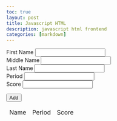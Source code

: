 ```yaml
---
toc: true
layout: post
title: Javascript HTML
description: javascript html frontend
categories: [markdown]
---
```


<script>
    function table() {
        var first = getElementById("val1");
        var second = getElementById("val2");
        var third = getElementById("val3");
        var period = getElementById("period");
        var score = getElementById("score");
        var name = first + " " + second + " " + third + " ";
        var output = document.querySelector("#output tbody");
        output.innerHTML += "<tr><td>"+name.value+"</td><td>"+period.value+"</td><td>"+score.value+"</td></tr>"
    }
</script> 

<body>
    <form action="">
        <div>
            <label for="name">First Name</label>
            <input type="text" id="val1">
        </div>
        <div>
            <label for="name">Middle Name</label>
            <input type="text" id="val2">
        </div>
        <div>
            <label for="name">Last Name</label>
            <input type="text" id="val3">
        </div>
        <div>
            <label for="name">Period</label>
            <input type="text" id="period">
        </div>
        <div>
            <label for="name">Score</label>
            <input type="text" id="score">
        </div>
    </form>
    <input type="button" onclick="table();" value="Add">
    <div>
        <table id="output">
            <thead><td>Name</td><td>Period</td><td>Score</td></thead>
            <tbody></tbody>
        </table>
</body>

 

   
